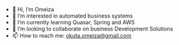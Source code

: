 - 👋 Hi, I’m Omeiza
- 👀 I’m interested in automated business systems
- 🌱 I’m currently learning Quasar, Spring and AWS
- 💞️ I’m looking to collaborate on business Development Solutions
- 📫 How to reach me: okuta.omeiza@gmail.com

<!---
Stonnystone/Stonnystone is a ✨ special ✨ repository because its `README.md` (this file) appears on your GitHub profile.
You can click the Preview link to take a look at your changes.
--->
